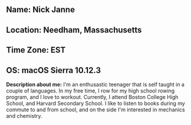 ## Name: Nick Janne

## Location: Needham, Massachusetts

## Time Zone: EST

## OS: macOS Sierra 10.12.3

__Description about me:__
I'm an enthusastic teenager that is self taught in a couple of languages. 
In my free time, I row for my high school rowing program, and I love to workout. 
Currently, I attend Boston College High School, and Harvard Secondary School. I like to listen to books during my commute to and from school, and on the side I'm interested in mechanics and chemistry.

